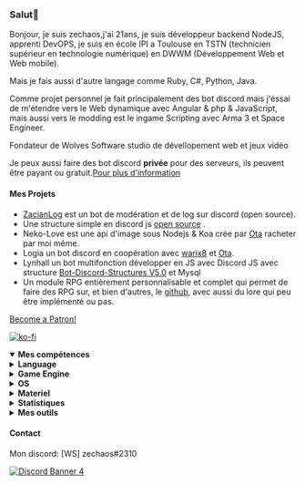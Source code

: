 <h3 id="salut-">Salut👋</h3>
<p>Bonjour, je suis zechaos,j'ai 21ans, je suis développeur backend NodeJS, apprenti DevOPS, je suis en école IPI a Toulouse en TSTN (technicien supérieur en technologie numérique) en DWWM (Développement Web et Web mobile).</p>
<p>Mais je fais aussi d'autre langage comme Ruby, C#, Python, Java.</p>
<p>Comme projet personnel je fait principalement des bot discord mais j'éssai de m'étendre vers le Web dynamique avec Angular & php & JavaScript, mais aussi vers le modding est le ingame Scripting avec Arma 3 et Space Engineer.</p>
<p>Fondateur de Wolves Software studio de dévellopement web et jeux vidéo
<p>Je peux aussi faire des bot discord <strong>privée</strong> pour des serveurs, ils peuvent être payant ou gratuit.<a href="https://github.com/zechaos031/zechaos031/blob/master/info/CustomBot.md">Pour plus d'information</a></p>
<h4 id="mes-projets">Mes Projets</h4>
<ul>
<li><a href="https://github.com/zechaos031/ZacianLogs">ZacianLog</a> est un bot de modération et de log sur discord (open source).</li>
<li>Une structure simple en discord js <a href="https://github.com/zechaos031/Bot-Discord-Structures">open source</a> .</li>
<li>Neko-Love est une api d'image sous Nodejs & Koa crée par <a href="https://github.com/Steven-Debande">Ota</a> racheter par moi même.</li>
<li>Logia un bot discord en coopération avec <a href="https://github.com/warix8">warix8</a> et <a href="https://github.com/StevenDBND">Ota</a>.</li>
<li>Lynhall un bot multifonction développer en JS avec Discord JS avec structure <a href="https://github.com/zechaos031/Bot-Discord-Structures">Bot-Discord-Structures V5.0</a> et Mysql</li>
<li>Un module RPG entièrement personnalisable et complet qui permet de faire des RPG sur, et bien d'autres, le <a href="https://github.com/RPG-Module">github</a>, avec aussi du lore qui peu être implémenté ou pas.</li>
</ul>
<a href="https://www.patreon.com/bePatron?u=43559512" data-patreon-widget-type="become-patron-button" align=center>Become a Patron!</a>

[![ko-fi](https://ko-fi.com/img/githubbutton_sm.svg)](https://ko-fi.com/T6T43QB6A)
<details open="">
  <summary><strong>Mes compétences</strong></summary>
  <details>
  <summary><strong>Language</strong></summary>
    <details>
  <summary><strong>Web</strong></summary>
<img src="https://progress-bar.dev/80?title=JavaScript" alt="80%"> <img src="https://progress-bar.dev/60?title=HTML" alt="60%"> <img src="https://progress-bar.dev/60?title=CSS" alt="60%">
</details>
<details>
  <summary><strong>Backend</strong></summary>
<img src="https://progress-bar.dev/90?title=NodeJS" alt="90%"> <img src="https://progress-bar.dev/5?title=PHP" alt="5%"> <img src="https://progress-bar.dev/30?title=Deno" alt="30%"> <img src="https://progress-bar.dev/30?title=TypeScript" alt="30%">  <img src="https://progress-bar.dev/30?title=CoffeeScript" alt="30%">
</details>
<details>
  <summary><strong>Autres</strong></summary>
<img src="https://progress-bar.dev/20?title=Ruby" alt="20%"> <img src="https://progress-bar.dev/20?title=Python" alt="20%"> <img src="https://progress-bar.dev/60?title=Csharp" alt="60%">  <img src="https://progress-bar.dev/10?title=Lua" alt="10%"> <img src="https://progress-bar.dev/10?title=GML" alt="10%">
  </details>
</details>
<details>
  <summary><strong>Game Engine</strong></summary>
<img src="https://progress-bar.dev/30?title=UnrealEngine4" alt="30%"> <img src="https://progress-bar.dev/30?title=GM2" alt="30%">
</details>
<details>
  <summary><strong>OS</strong></summary>
<img src="https://progress-bar.dev/30?title=Linux" alt="30%"> <img src="https://progress-bar.dev/70?title=Windows" alt="70%">
</details>
<details>
  <summary><strong>Materiel</strong></summary>
<img src="https://progress-bar.dev/90?title=Hardware" alt="90%">
<p></p>
</details>

</details>

<details>
  <summary><b>Statistiques</b></summary>
  
  [![Github Statistics](https://github-readme-stats.vercel.app/api?username=zechaos031&theme=radical)](https://github.com/anuraghazra/github-readme-stats)
[![Github Statistics](https://github-profile-trophy.vercel.app/?username=zechaos031&theme=dracula)

<!--START_SECTION:waka-->
![Profile Views](http://img.shields.io/badge/Profile%20Views-4-blue)

**🐱 My Github Data** 

> 🏆 287 Contributions in the Year 2021
 > 
> 📦 103.6 kB Used in Github's Storage 
 > 
> 🚫 Not Opted to Hire
 > 
> 📜 65 Public Repositories 
 > 
> 🔑 24 Private Repositories  
 > 
**I'm an Early 🐤** 

```text
🌞 Morning    218 commits    █████░░░░░░░░░░░░░░░░░░░░   21.23% 
🌆 Daytime    324 commits    ████████░░░░░░░░░░░░░░░░░   31.55% 
🌃 Evening    312 commits    ███████░░░░░░░░░░░░░░░░░░   30.38% 
🌙 Night      173 commits    ████░░░░░░░░░░░░░░░░░░░░░   16.85%

```
📅 **I'm Most Productive on Monday** 

```text
Monday       227 commits    █████░░░░░░░░░░░░░░░░░░░░   22.1% 
Tuesday      154 commits    ███░░░░░░░░░░░░░░░░░░░░░░   15.0% 
Wednesday    137 commits    ███░░░░░░░░░░░░░░░░░░░░░░   13.34% 
Thursday     177 commits    ████░░░░░░░░░░░░░░░░░░░░░   17.23% 
Friday       111 commits    ██░░░░░░░░░░░░░░░░░░░░░░░   10.81% 
Saturday     122 commits    ███░░░░░░░░░░░░░░░░░░░░░░   11.88% 
Sunday       99 commits     ██░░░░░░░░░░░░░░░░░░░░░░░   9.64%

```


📊 **This Week I Spent My Time On** 

```text
⌚︎ Time Zone: Europe/Paris

💬 Programming Languages: 
JavaScript               66 hrs 47 mins      ███████████████████████░░   94.89% 
JSON                     3 hrs 12 mins       █░░░░░░░░░░░░░░░░░░░░░░░░   4.57% 
TypeScript               10 mins             ░░░░░░░░░░░░░░░░░░░░░░░░░   0.24% 
Other                    9 mins              ░░░░░░░░░░░░░░░░░░░░░░░░░   0.22% 
Git Config               2 mins              ░░░░░░░░░░░░░░░░░░░░░░░░░   0.07%

🔥 Editors: 
WebStorm                 70 hrs 23 mins      █████████████████████████   100.0%

🐱‍💻 Projects: 
FrekiMusic               23 hrs 31 mins      ████████░░░░░░░░░░░░░░░░░   33.43% 
chambre122               22 hrs 4 mins       ███████░░░░░░░░░░░░░░░░░░   31.37% 
zekaUtils                9 hrs 22 mins       ███░░░░░░░░░░░░░░░░░░░░░░   13.31% 
Bot-Discord-Structures   6 hrs 20 mins       ██░░░░░░░░░░░░░░░░░░░░░░░   9.01% 
untitled2                3 hrs 51 mins       █░░░░░░░░░░░░░░░░░░░░░░░░   5.49%

```

**I Mostly Code in JavaScript** 

```text
JavaScript               34 repos            ████████████████████░░░░░   82.93% 
C#                       5 repos             ███░░░░░░░░░░░░░░░░░░░░░░   12.2% 
Python                   1 repo              ░░░░░░░░░░░░░░░░░░░░░░░░░   2.44% 
Ruby                     1 repo              ░░░░░░░░░░░░░░░░░░░░░░░░░   2.44%

```


**Timeline**

![Chart not found](https://raw.githubusercontent.com/zechaos031/zechaos031/master/charts/bar_graph.png) 


 Last Updated on 17/08/2021
<!--END_SECTION:waka-->


<a href="https://github.com/zechaos031/zechaos031"><img src="https://github.com/zechaos031/zechaos031/blob/master/images/stat.svg" align=center/></a></a>

</details>

<details>
  <summary><b>Mes outils</b></summary>
  
[![Webstorm](https://img.shields.io/badge/Webstrom-007acc?style=for-the-badge&logo=JetBrains&logoColor=white)](https://www.jetbrains.com/)
[![Rider](https://img.shields.io/badge/Rider-007acc?style=for-the-badge&logo=JetBrains&logoColor=white)](https://www.jetbrains.com/)
[![Git](https://img.shields.io/badge/Git-f05032?style=for-the-badge&logo=git&logoColor=white)](https://git-scm.com/)
[![Mysql](https://img.shields.io/badge/Mysql-4479a1?style=for-the-badge&color=white&logo=mysql)](https://www.mysql.com/fr/) 
[![MongoDB](https://img.shields.io/badge/MongoDB-47a248?style=for-the-badge&logo=mongodb&logoColor=white)](https://www.mongodb.com/)    
[![Javascript](https://img.shields.io/badge/Javascript-f7df1e?style=for-the-badge&logo=javascript&logoColor=white)](https://developer.mozilla.org/en-US/docs/Web/JavaScript)
[![Node.js](https://img.shields.io/badge/Node.js-339933?style=for-the-badge&logo=node.js&logoColor=white)](https://nodejs.org/en/)
</details>



#### Contact
Mon discord: [WS] zechaos#2310


[![Discord Banner 4](https://discordapp.com/api/guilds/604953858979921921/widget.png?style=banner4)](https://discordapp.com/invite/CQarcG5)
